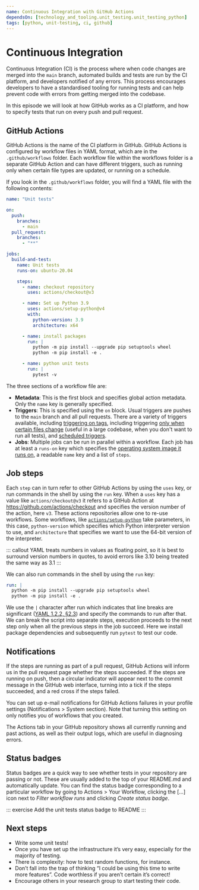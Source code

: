 ```yaml
---
name: Continuous Integration with GitHub Actions
dependsOn: [technology_and_tooling.unit_testing.unit_testing_python]
tags: [python, unit-testing, ci, github]
---
```


# Continuous Integration

Continuous Integration (CI) is the process where when code changes are merged
into the `main` branch, automated builds and tests are run by the CI platform,
and developers notified of any errors. This process encourages developers to
have a standardised tooling for running tests and can help prevent code with
errors from getting merged into the codebase.

In this episode we will look at how GitHub works as a CI platform, and how to
specify tests that run on every push and pull request.

## GitHub Actions

GitHub Actions is the name of the CI platform in GitHub. GitHub Actions is
configured by workflow files in YAML format, which are in the
`.github/workflows` folder. Each workflow file within the workflows folder is a
separate GitHub Action and can have different triggers, such as running only
when certain file types are updated, or running on a schedule.

If you look in the `.github/workflows` folder, you will find a YAML file with
the following contents:

```yaml
name: "Unit tests"

on:
  push:
    branches:
      - main
  pull_request:
    branches:
      - "**"

jobs:
  build-and-test:
    name: Unit tests
    runs-on: ubuntu-20.04

    steps:
      - name: checkout repository
        uses: actions/checkout@v3

      - name: Set up Python 3.9
        uses: actions/setup-python@v4
        with:
          python-version: 3.9
          architecture: x64

      - name: install packages
        run: |
          python -m pip install --upgrade pip setuptools wheel
          python -m pip install -e .

      - name: python unit tests
        run: |
          pytest -v
```

The three sections of a workflow file are:

- **Metadata**: This is the first block and specifies global action metadata.
  Only the `name` key is generally specified.
- **Triggers**: This is specified using the `on` block. Usual triggers are
  pushes to the `main` branch and all pull requests. There are a variety of
  triggers available, including [triggering on
  tags](https://docs.github.com/en/actions/using-workflows/triggering-a-workflow#example-including-branches-and-tags),
  including triggering [only when certain files
  change](https://docs.github.com/en/actions/using-workflows/triggering-a-workflow#using-filters-to-target-specific-paths-for-pull-request-or-push-events)
  (useful in a large codebase, when you don't want to run all tests), and
  [scheduled
  triggers](https://docs.github.com/en/actions/using-workflows/events-that-trigger-workflows#schedule).
- **Jobs**: Multiple jobs can be run in parallel within a workflow. Each job has
  at least a `runs-on` key which specifies the [operating system image it runs
  on](https://github.com/actions/runner-images#available-images), a readable
  `name` key and a list of `steps`.

## Job steps

Each `step` can in turn refer to other GitHub Actions by using the `uses` key,
or run commands in the shell by using the `run` key. When a `uses` key has a
value like `actions/checkout@v3` it refers to a GitHub Action at
<https://github.com/actions/checkout> and specifies the version number of the
action, here `v3`. These actions repositories allow one to re-use workflows.
Some workflows, like
[`actions/setup-python`](https://github.com/actions/setup-python) take
parameters, in this case, `python-version` which specifies which Python
interpreter version to use, and `architecture` that specifies we want to use the
64-bit version of the interpreter.

::: callout
YAML treats numbers in values as floating point, so it is best to surround
version numbers in quotes, to avoid errors like 3.10 being treated the same way
as 3.1
:::

We can also run commands in the shell by using the `run` key:

```yaml
run: |
  python -m pip install --upgrade pip setuptools wheel
  python -m pip install -e .
```

We use the `|` character after run which indicates that line breaks are
significant ([YAML 1.2.2, §2.3](https://yaml.org/spec/1.2.2/#scalars)) and
specify the commands to run after that. We can break the script into separate
steps, execution proceeds to the next step only when all the previous steps in
the job succeed. Here we install package dependencies and subsequently run
`pytest` to test our code.

## Notifications

If the steps are running as part of a pull request, GitHub Actions will inform
us in the pull request page whether the steps succeeded. If the steps are
running on push, then a circular indicator will appear next to the commit
message in the GitHub web interface, turning into a tick if the steps succeeded,
and a red cross if the steps failed.

You can set up e-mail notifications for GitHub Actions failures in your profile
settings (Notifications > System section). Note that turning this setting on
only notifies you of workflows that you created.

The Actions tab in your GitHub repository shows all currently running and past
actions, as well as their output logs, which are useful in diagnosing errors.

## Status badges

Status badges are a quick way to see whether tests in your repository are
passing or not. These are usually added to the top of your README.md and
automatically update. You can find the status badge corresponding to a
particular workflow by going to Actions > Your Workflow, clicking the [...] icon
next to _Filter workflow runs_ and clicking _Create status badge_.

::: exercise
Add the unit tests status badge to README
:::

## Next steps

- Write some unit tests!
- Once you have set up the infrastructure it’s very easy, especially for the
  majority of testing.
- There is complexity: how to test random functions, for instance.
- Don’t fall into the trap of thinking “I could be using this time to write more
  features”. Code worthless if you aren’t certain it’s correct!
- Encourage others in your research group to start testing their code.
